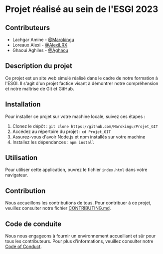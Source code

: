 # Projet réalisé au sein de l'ESGI 2023

## Contributeurs
- Lachgar Amine - [@Marokingu](https://github.com/Marokingu)
- Loreaux Alexi - [@AlexiLRX](https://github.com/AlexiLRX)
- Ghaoui Aghiles - [@Aghaou](https://github.com/Aghaou)

## Description du projet
Ce projet est un site web simulé réalisé dans le cadre de notre formation à l'ESGI. Il s'agit d'un projet factice visant à démontrer notre compréhension et notre maîtrise de Git et GitHub.

## Installation
Pour installer ce projet sur votre machine locale, suivez ces étapes :

1. Clonez le dépôt : `git clone https://github.com/Marokingu/Projet_GIT`
2. Accédez au répertoire du projet : `cd Projet_GIT`
3. Assurez-vous d'avoir Node.js et npm installés sur votre machine
4. Installez les dépendances : `npm install`

## Utilisation
Pour utiliser cette application, ouvrez le fichier `index.html` dans votre navigateur.

## Contribution
Nous accueillons les contributions de tous. Pour contribuer à ce projet, veuillez consulter notre fichier [CONTRIBUTING.md](CONTRIBUTING.md).

## Code de conduite
Nous nous engageons à fournir un environnement accueillant et sûr pour tous les contributeurs. Pour plus d'informations, veuillez consulter notre [Code of Conduct](CODE_OF_CONDUCT.md).

